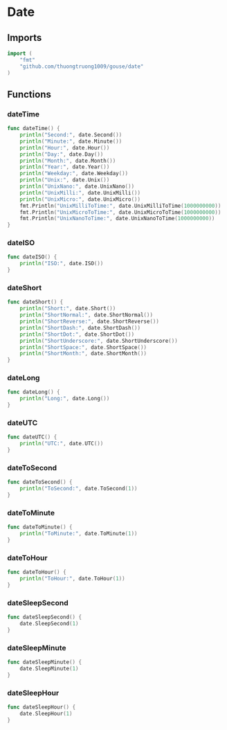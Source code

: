 # Date

## Imports

```go
import (
	"fmt"
	"github.com/thuongtruong1009/gouse/date"
)
```
## Functions


### dateTime

```go
func dateTime() {
	println("Second:", date.Second())
	println("Minute:", date.Minute())
	println("Hour:", date.Hour())
	println("Day:", date.Day())
	println("Month:", date.Month())
	println("Year:", date.Year())
	println("Weekday:", date.Weekday())
	println("Unix:", date.Unix())
	println("UnixNano:", date.UnixNano())
	println("UnixMilli:", date.UnixMilli())
	println("UnixMicro:", date.UnixMicro())
	fmt.Println("UnixMilliToTime:", date.UnixMilliToTime(1000000000))
	fmt.Println("UnixMicroToTime:", date.UnixMicroToTime(1000000000))
	fmt.Println("UnixNanoToTime:", date.UnixNanoToTime(1000000000))
}
```

### dateISO

```go
func dateISO() {
	println("ISO:", date.ISO())
}
```

### dateShort

```go
func dateShort() {
	println("Short:", date.Short())
	println("ShortNormal:", date.ShortNormal())
	println("ShortReverse:", date.ShortReverse())
	println("ShortDash:", date.ShortDash())
	println("ShortDot:", date.ShortDot())
	println("ShortUnderscore:", date.ShortUnderscore())
	println("ShortSpace:", date.ShortSpace())
	println("ShortMonth:", date.ShortMonth())
}
```

### dateLong

```go
func dateLong() {
	println("Long:", date.Long())
}
```

### dateUTC

```go
func dateUTC() {
	println("UTC:", date.UTC())
}
```

### dateToSecond

```go
func dateToSecond() {
	println("ToSecond:", date.ToSecond(1))
}
```

### dateToMinute

```go
func dateToMinute() {
	println("ToMinute:", date.ToMinute(1))
}
```

### dateToHour

```go
func dateToHour() {
	println("ToHour:", date.ToHour(1))
}
```

### dateSleepSecond

```go
func dateSleepSecond() {
	date.SleepSecond(1)
}
```

### dateSleepMinute

```go
func dateSleepMinute() {
	date.SleepMinute(1)
}
```

### dateSleepHour

```go
func dateSleepHour() {
	date.SleepHour(1)
}
```
